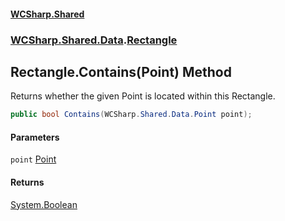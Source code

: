 #### [WCSharp.Shared](README.md 'README')
### [WCSharp.Shared.Data](WCSharp.Shared.Data.md 'WCSharp.Shared.Data').[Rectangle](WCSharp.Shared.Data.Rectangle.md 'WCSharp.Shared.Data.Rectangle')

## Rectangle.Contains(Point) Method

Returns whether the given Point is located within this Rectangle.

```csharp
public bool Contains(WCSharp.Shared.Data.Point point);
```
#### Parameters

<a name='WCSharp.Shared.Data.Rectangle.Contains(WCSharp.Shared.Data.Point).point'></a>

`point` [Point](WCSharp.Shared.Data.Point.md 'WCSharp.Shared.Data.Point')

#### Returns
[System.Boolean](https://docs.microsoft.com/en-us/dotnet/api/System.Boolean 'System.Boolean')